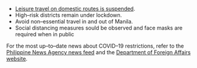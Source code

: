- [Leisure travel on domestic routes is suspended](https://www.philippineairlines.com/en/ph/home/covid-19/reentryflights).
- High–risk districts remain under lockdown.
- Avoid non–essential travel in and out of Manila.
- Social distancing measures sould be observed and face masks are required when in public

For the most up–to–date news about COVID–19 restrictions, refer to the [Philippine News Agency news feed](https://www.pna.gov.ph/categories/anti-covid-19-pandemic) and the [Department of Foreign Affairs website](https://www.dfa.gov.ph/).

